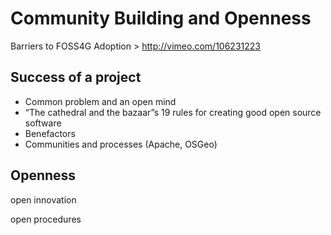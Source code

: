 # Community Building and Openness

Barriers to FOSS4G Adoption > http://vimeo.com/106231223 

## Success of a project

* Common problem and an open mind
* “The cathedral and the bazaar”s 19 rules for creating good open source software
* Benefactors
* Communities and processes (Apache, OSGeo)


## Openness

open innovation

open procedures